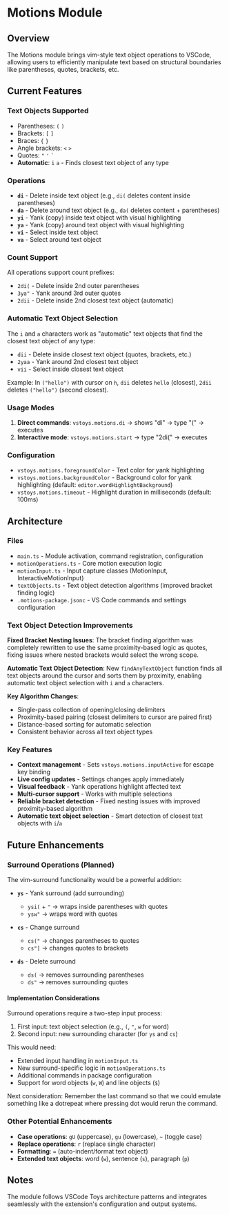 # Motions Module

## Overview

The Motions module brings vim-style text object operations to VSCode, allowing users to efficiently manipulate text based on structural boundaries like parentheses, quotes, brackets, etc.

## Current Features

### Text Objects Supported

- Parentheses: `(` `)`
- Brackets: `[` `]`
- Braces: `{` `}`
- Angle brackets: `<` `>`
- Quotes: `"` `'` `` ` ``
- **Automatic**: `i` `a` - Finds closest text object of any type

### Operations

- **`di`** - Delete inside text object (e.g., `di(` deletes content inside parentheses)
- **`da`** - Delete around text object (e.g., `da(` deletes content + parentheses)
- **`yi`** - Yank (copy) inside text object with visual highlighting
- **`ya`** - Yank (copy) around text object with visual highlighting
- **`vi`** - Select inside text object
- **`va`** - Select around text object

### Count Support

All operations support count prefixes:

- `2di(` - Delete inside 2nd outer parentheses
- `3ya"` - Yank around 3rd outer quotes
- `2dii` - Delete inside 2nd closest text object (automatic)

### Automatic Text Object Selection

The `i` and `a` characters work as "automatic" text objects that find the closest text object of any type:

- `dii` - Delete inside closest text object (quotes, brackets, etc.)
- `2yaa` - Yank around 2nd closest text object
- `vii` - Select inside closest text object

Example: In `("hello")` with cursor on `h`, `dii` deletes `hello` (closest), `2dii` deletes `("hello")` (second closest).

### Usage Modes

1. **Direct commands**: `vstoys.motions.di` → shows "di" → type "(" → executes
2. **Interactive mode**: `vstoys.motions.start` → type "2di(" → executes

### Configuration

- `vstoys.motions.foregroundColor` - Text color for yank highlighting
- `vstoys.motions.backgroundColor` - Background color for yank highlighting (default: `editor.wordHighlightBackground`)
- `vstoys.motions.timeout` - Highlight duration in milliseconds (default: 100ms)

## Architecture

### Files

- `main.ts` - Module activation, command registration, configuration
- `motionOperations.ts` - Core motion execution logic
- `motionInput.ts` - Input capture classes (MotionInput, InteractiveMotionInput)
- `textObjects.ts` - Text object detection algorithms (improved bracket finding logic)
- `.motions-package.jsonc` - VS Code commands and settings configuration

### Text Object Detection Improvements

**Fixed Bracket Nesting Issues**: The bracket finding algorithm was completely rewritten to use the same proximity-based logic as quotes, fixing issues where nested brackets would select the wrong scope.

**Automatic Text Object Detection**: New `findAnyTextObject` function finds all text objects around the cursor and sorts them by proximity, enabling automatic text object selection with `i` and `a` characters.

**Key Algorithm Changes**:

- Single-pass collection of opening/closing delimiters
- Proximity-based pairing (closest delimiters to cursor are paired first)
- Distance-based sorting for automatic selection
- Consistent behavior across all text object types

### Key Features

- **Context management** - Sets `vstoys.motions.inputActive` for escape key binding
- **Live config updates** - Settings changes apply immediately
- **Visual feedback** - Yank operations highlight affected text
- **Multi-cursor support** - Works with multiple selections
- **Reliable bracket detection** - Fixed nesting issues with improved proximity-based algorithm
- **Automatic text object selection** - Smart detection of closest text objects with `i`/`a`

## Future Enhancements

### Surround Operations (Planned)

The vim-surround functionality would be a powerful addition:

- **`ys`** - Yank surround (add surrounding)

  - `ysi(` + `"` → wraps inside parentheses with quotes
  - `ysw"` → wraps word with quotes

- **`cs`** - Change surround

  - `cs("` → changes parentheses to quotes
  - `cs"]` → changes quotes to brackets

- **`ds`** - Delete surround
  - `ds(` → removes surrounding parentheses
  - `ds"` → removes surrounding quotes

#### Implementation Considerations

Surround operations require a two-step input process:

1. First input: text object selection (e.g., `(`, `"`, `w` for word)
2. Second input: new surrounding character (for `ys` and `cs`)

This would need:

- Extended input handling in `motionInput.ts`
- New surround-specific logic in `motionOperations.ts`
- Additional commands in package configuration
- Support for word objects (`w`, `W`) and line objects (`$`)

Next consideration:
Remember the last command so that we could emulate something like a dotrepeat where pressing dot would rerun the command.

### Other Potential Enhancements

- **Case operations**: `gU` (uppercase), `gu` (lowercase), `~` (toggle case)
- **Replace operations**: `r` (replace single character)
- **Formatting**: `=` (auto-indent/format text object)
- **Extended text objects**: word (`w`), sentence (`s`), paragraph (`p`)

## Notes

The module follows VSCode Toys architecture patterns and integrates seamlessly with the extension's configuration and output systems.
